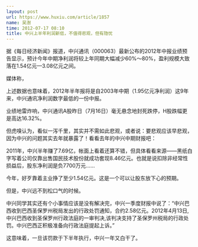 ```yaml
---
layout: post
url: https://www.huxiu.com/article/1857
name: 吴澍
time: 2012-07-17 08:10
title: 中兴上半年利润新低，不值得悲观，但有隐忧
---
```

据《每日经济新闻》报道，中兴通讯（000063）最新公布的2012年中报业绩预告显示，预计今年中期净利润将较上年同期大幅减少60%～80%，盈利规模大致落在1.54亿元—3.08亿元之间。

媒体称，

上述数据也意味着，2012年半年报将是自2003年中期（1.95亿元净利润）这9年来，中兴通讯净利润数字最低的一份中报。

业绩地雷炸响，中兴通讯A股昨日（7月16日）毫无悬念地封死跌停，H股跌幅更是高达16.32%。

但虎嗅认为，看似一泻千里，其实并不需如此悲观，或者说：要悲观应该早悲观，因为中兴的问题其实去年就暴露了！看看去年的中兴中期财报吧：

2011年，中兴半年赚了7.69亿，帐面上看着还算不错，但具体看看来源——黑纸白字写着公司仅靠出售国民技术股份就成功套现8.46亿元。也就是说扣除非经常性损益后，股东净利润是负7700万元……

今年，好歹靠着主业挣了至少1.54亿元。这是一个可以让股东放下心的预期。

但是，中兴远不到松口气的时候。

中兴同学其实还有个小事情应该是没有解决完，中兴一季度财报中说了：“中兴巴西收到巴西圣保罗州税局发出的行政处罚通知，合约2.58亿元。2012年4月13日,中兴巴西收到圣保罗州行政法庭的一审判决,该判决支持了圣保罗州税局的行政处罚。中兴巴西正积极准备向行政法庭提起上诉。”

这意味着，一旦该罚款于下半年执行，中兴一年又白干了。

